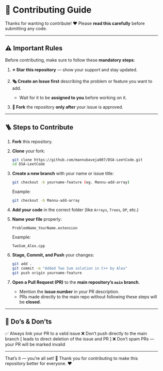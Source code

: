 # 🤝 Contributing Guide

Thanks for wanting to contribute! ❤️
Please **read this carefully** before submitting any code.

---

## ⚠️ Important Rules

Before contributing, make sure to follow these **mandatory steps**:

1. **⭐ Star this repository** — show your support and stay updated.
2. **🗞 Create an Issue first** describing the problem or feature you want to add.

   * Wait for it to be **assigned to you** before working on it.
3. **🍴 Fork** the repository **only after** your issue is approved.

---

## 🪜 Steps to Contribute

1. **Fork** this repository.

2. **Clone** your fork:

   ```bash
   git clone https://github.com/mannubaveja007/DSA-LeetCode.git
   cd DSA-LeetCode
   ```

3. **Create a new branch** with your name or issue title:

   ```bash
   git checkout -b yourname-feature (eg. Mannu-add-array)
   ```

   Example:

   ```bash
   git checkout -b Mannu-add-array
   ```

4. **Add your code** in the correct folder (like `Arrays`, `Trees`, `DP`, etc.)

5. **Name your file** properly:

   ```
   ProblemName_YourName.extension
   ```

   Example:

   ```
   TwoSum_Alex.cpp
   ```

6. **Stage, Commit, and Push** your changes:

   ```bash
   git add .
   git commit -m "Added Two Sum solution in C++ by Alex"
   git push origin yourname-feature
   ```

7. **Open a Pull Request (PR)** to the **main repository’s `main` branch**.

   * Mention the **issue number** in your PR description.
   * PRs made directly to the main repo without following these steps will be **closed**.

---

## 🧬 Do’s & Don’ts


✅ Always link your PR to a valid issue
❌ Don’t push directly to the main branch [ leads to direct deletion of the issue and PR ]
❌ Don’t spam PRs — your PR will be marked invalid

---

That’s it — you’re all set! 🚀
Thank you for contributing to make this repository better for everyone. ❤️

